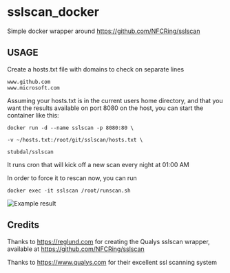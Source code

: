 # sslscan_docker
Simple docker wrapper around https://github.com/NFCRing/sslscan

## USAGE

Create a hosts.txt file with domains to check on separate lines

```
www.github.com
www.microsoft.com
```

Assuming your hosts.txt is in the current users home directory, and that you want the results available on port 8080 on the host, you can start the container like this:

`docker run -d --name sslscan -p 8080:80 \`

`-v ~/hosts.txt:/root/git/sslscan/hosts.txt \` 

`stubdal/sslscan`

It runs cron that will kick off a new scan every night at 01:00 AM

In order to force it to rescan now, you can run

`docker exec -it sslscan /root/runscan.sh`

![Example result](https://www.stubdal.net/official/docker/sslscan.png)


## Credits

Thanks to https://reglund.com for creating the Qualys sslscan wrapper, available at https://github.com/NFCRing/sslscan

Thanks to https://www.qualys.com for their excellent ssl scanning system

